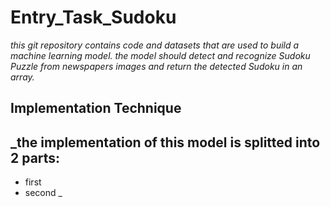 # Entry_Task_Sudoku
_this git repository contains code and datasets that are used to build a machine learning model.
the model should detect and recognize Sudoku Puzzle from newspapers images and return the detected Sudoku in an array._
## Implementation Technique 

## _the implementation of this model is splitted into 2 parts:
  - first 
  - second _
